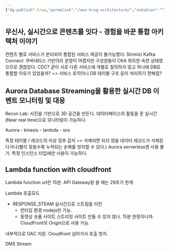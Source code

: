 ```yaml
---
{"dg-publish":true,"permalink":"/aws-krug-architecture/","noteIcon":""}
---
```


## 무신사, 실시간으로 콘텐츠를 잇다 - 경험을 바꾼 통합 아키텍처 이야기

컨텐츠 별로 서비스가 분리되어 통합된 서비스 제공이 불가능했다.
Strimizi Kafka Connect: 쿠버네티스 기반이라 운영이 어렵지만 구성원들이 CKA 취득한 숙련 상태였으므로 괜찮았다.
CDC?
굳이 서로 다른 서비스에 개별로 질의하지 않고 하나에 DB로 통합할 이유가 있었을까? => 서비스 로직이나 DB 테이블 구조 등이 처리하기 편해짐?

## Aurora Database Streaming을 활용한 실시간 DB 이벤트 모니터링 및 대응
Recon Lab: 사진을 기반으로 3D 공간을 만든다.
데이터베이스의 활동을 준 실시간(Near real time)으로 모니터링이 가능하다.

Aurora - kinesis - lambda - sns

특정 테이블 / 레코드의 이상 징후 감지 => 삭제되면 되지 않을 데이터 레코드가 삭제된다거나(삘리 찾을수록 누적되는 손해를 방지할 수 있다.)
Aurora serverless엔 사용 불가. 특정 인스턴스 타입에만 사용이 가능하다.

## Lambda function with cloudfront
Lambda function url은 15분. API Gateway랑 쓸 때는 29초가 한계

Lambda 호출모드
- RESPONSE_STEAM 실시간으로 스트림을 리턴
	- 런타임 환경 nodejs만 가능.
	- 동영상 숏폼 사이트 스트리밍 사이트 만들 수 있지 않나. 15분 한정이니까.
CloudFront의 Origin으로 사용 가능.

내부적으로 OAC 지원. Cloudfront 넘어가서 호출 방지.

DMS Stream
